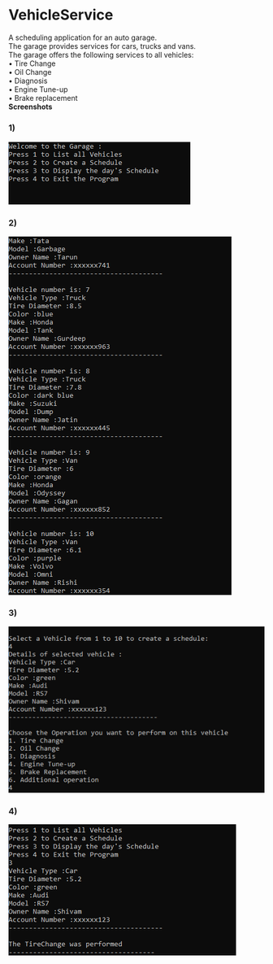 # VehicleService
A scheduling application for an auto garage.<br>
The garage provides services for cars, trucks and vans.<br>
The garage offers the following services to all vehicles:<br>
•	Tire Change<br>
•	Oil Change<br>
•	Diagnosis<br>
•	Engine Tune-up<br>
•	Brake replacement<br>
<strong>Screenshots</strong><br>
<h3>1)</h3>
<img src="VehicleService/Screenshot1.PNG"> <br>
<h3>2)</h3>
<img src="VehicleService/Screenshot2.PNG"> <br>
<h3>3)</h3>
<img src="VehicleService/Screenshot3.PNG"> <br>
<h3>4)</h3>
<img src="VehicleService/Screenshot4.PNG"> <br>
